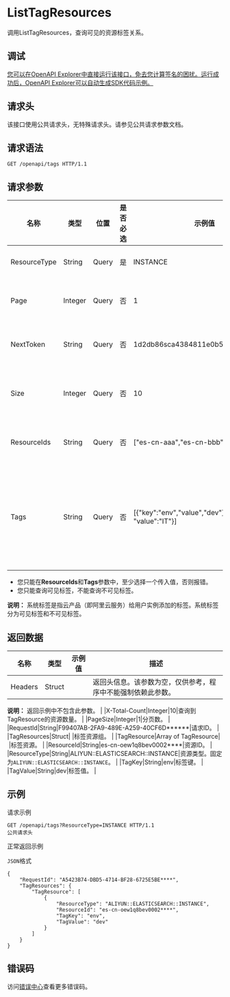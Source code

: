 # ListTagResources

调用ListTagResources，查询可见的资源标签关系。

## 调试

[您可以在OpenAPI Explorer中直接运行该接口，免去您计算签名的困扰。运行成功后，OpenAPI Explorer可以自动生成SDK代码示例。](https://api.aliyun.com/#product=elasticsearch&api=ListTagResources&type=ROA&version=2017-06-13)

## 请求头

该接口使用公共请求头，无特殊请求头。请参见公共请求参数文档。

## 请求语法

```
GET /openapi/tags HTTP/1.1
```

## 请求参数

|名称|类型|位置|是否必选|示例值|描述|
|--|--|--|----|---|--|
|ResourceType|String|Query|是|INSTANCE|资源类型定义。 |
|Page|Integer|Query|否|1|资源关系列表的分页数。 |
|NextToken|String|Query|否|1d2db86sca4384811e0b5e8707e\*\*\*\*\*\*|下一个查询开始的Token。 |
|Size|Integer|Query|否|10|分页查询时设置的每页条数。 |
|ResourceIds|String|Query|否|\["es-cn-aaa","es-cn-bbb"\]|要查询的实例ID列表。 |
|Tags|String|Query|否|\[\{"key":"env","value","dev"\},\{"key":"dev", "value":"IT"\}\]|要查询的Tags列表，采用JSON字符串的形式，最多包含20个子项。 |

-   您只能在**ResourceIds**和**Tags**参数中，至少选择一个传入值，否则报错。
-   您只能查询可见标签，不能查询不可见标签。

**说明：** 系统标签是指云产品（即阿里云服务）给用户实例添加的标签。系统标签分为可见标签和不可见标签。


## 返回数据

|名称|类型|示例值|描述|
|--|--|---|--|
|Headers|Struct| |返回头信息。该参数为空，仅供参考，程序中不能强制依赖此参数。

 **说明：** 返回示例中不包含此参数。 |
|X-Total-Count|Integer|10|查询到TagResource的资源数量。 |
|PageSize|Integer|1|分页数。 |
|RequestId|String|F99407AB-2FA9-489E-A259-40CF6D\*\*\*\*\*\*|请求ID。 |
|TagResources|Struct| |标签资源组。 |
|TagResource|Array of TagResource| |标签资源。 |
|ResourceId|String|es-cn-oew1q8bev0002\*\*\*\*|资源ID。 |
|ResourceType|String|ALIYUN::ELASTICSEARCH::INSTANCE|资源类型。固定为`ALIYUN::ELASTICSEARCH::INSTANCE`。 |
|TagKey|String|env|标签键。 |
|TagValue|String|dev|标签值。 |

## 示例

请求示例

```
GET /openapi/tags?ResourceType=INSTANCE HTTP/1.1
公共请求头
```

正常返回示例

`JSON`格式

```
{
	"RequestId": "A5423B74-DBD5-4714-BF28-6725E5BE****",
	"TagResources": {
		"TagResource": [
			{
				"ResourceType": "ALIYUN::ELASTICSEARCH::INSTANCE",
				"ResourceId": "es-cn-oew1q8bev0002****",
				"TagKey": "env",
				"TagValue": "dev"
			}
		]
	}
}
```

## 错误码

访问[错误中心](https://error-center.alibabacloud.com/status/product/elasticsearch)查看更多错误码。

